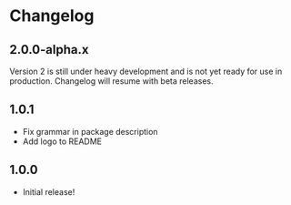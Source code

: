 # Changelog

<!-- The order of list items should be: Critical/Fixes, New, Update, Remove, Underpinnings -->
<!-- ## UNRELEASED -->

## 2.0.0-alpha.x

Version 2 is still under heavy development and is not yet ready for use in production. Changelog will resume with beta releases.

## 1.0.1

* Fix grammar in package description
* Add logo to README

## 1.0.0

* Initial release!
